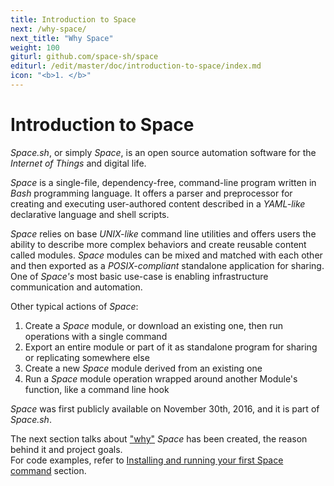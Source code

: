 ```yaml
---
title: Introduction to Space
next: /why-space/
next_title: "Why Space"
weight: 100
giturl: github.com/space-sh/space
editurl: /edit/master/doc/introduction-to-space/index.md
icon: "<b>1. </b>"
---
```


# Introduction to Space

_Space.sh_, or simply _Space_, is an open source automation software for the _Internet of Things_ and digital life.  

_Space_ is a single-file, dependency-free, command-line program written in _Bash_ programming language. It offers a parser and preprocessor for creating and executing user-authored content described in a _YAML-like_ declarative language and shell scripts.  

_Space_ relies on base _UNIX-like_ command line utilities and offers users the ability to describe more complex behaviors and create reusable content called modules. _Space_ modules can be mixed and matched with each other and then exported as a _POSIX-compliant_ standalone application for sharing.  
One of _Space's_ most basic use-case is enabling infrastructure communication and automation.  

Other typical actions of _Space_:  
1. Create a _Space_ module, or download an existing one, then run operations with a single command  
2. Export an entire module or part of it as standalone program for sharing or replicating somewhere else  
3. Create a new _Space_ module derived from an existing one  
4. Run a _Space_ module operation wrapped around another Module's function, like a command line hook  

_Space_ was first publicly available on November 30th, 2016, and it is part of _Space.sh_.  

The next section talks about ["why"](../why-space/#content) _Space_ has been created, the reason behind it and project goals.  
For code examples, refer to [Installing and running your first Space command](../installing-and-running-your-first-space-command/#content) section.


